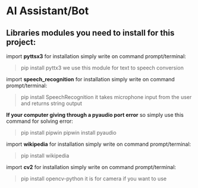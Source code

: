 # AI Assistant/Bot

## Libraries modules you need to install for this project:

import **pyttsx3** for installation simply write on command prompt/terminal:
>pip install pyttx3
we use this module for text to speech conversion

import **speech_recognition** for installation simply write on command prompt/terminal:
>pip install SpeechRecognition
it takes microphone input from the user and returns string output

**If your computer giving through a pyaudio port error** so simply use this command for solving error:
  >pip install pipwin
  >pipwin install pyaudio

import **wikipedia** for installation simply write on command prompt/terminal:
>pip install wikipedia

import **cv2** for installation simply write on command prompt/terminal:
>pip install opencv-python
it is for camera if you want to use
